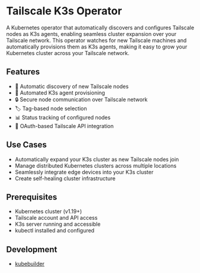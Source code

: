 # Tailscale K3s Operator

A Kubernetes operator that automatically discovers and configures Tailscale nodes as K3s agents, enabling seamless cluster expansion over your Tailscale network. This operator watches for new Tailscale machines and automatically provisions them as K3s agents, making it easy to grow your Kubernetes cluster across your Tailscale network.

## Features

- 🔄 Automatic discovery of new Tailscale nodes
- 🤖 Automated K3s agent provisioning
- 🔒 Secure node communication over Tailscale network
- 🏷️ Tag-based node selection
- 📊 Status tracking of configured nodes
- 🔑 OAuth-based Tailscale API integration

## Use Cases

- Automatically expand your K3s cluster as new Tailscale nodes join
- Manage distributed Kubernetes clusters across multiple locations
- Seamlessly integrate edge devices into your K3s cluster
- Create self-healing cluster infrastructure

## Prerequisites

- Kubernetes cluster (v1.19+)
- Tailscale account and API access
- K3s server running and accessible
- kubectl installed and configured

## Development

- [kubebuilder](https://book.kubebuilder.io/quick-start)
